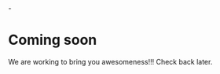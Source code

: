 






-<enter>

















# Coming soon

We are working to bring you awesomeness!!! Check back later.
